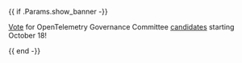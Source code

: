 {{ if .Params.show_banner -}}

<div class="o-banner">

<i class="fas fa-bullhorn"></i> [Vote](/blog/2022/gc-elections-2022/) for
OpenTelemetry Governance Committee
[candidates](/blog/2022/gc-elections-2022-list-of-candidates/) starting October
18!

</div>
{{ end -}}
